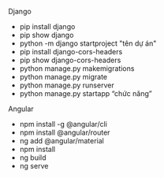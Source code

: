 Django
- pip install django
- pip show django
- python -m django startproject "tên dự án"
- pip install django-cors-headers
- pip show django-cors-headers
- python manage.py makemigrations
- python manage.py migrate
- python manage.py runserver
- python manage.py startapp “chức năng”

Angular
- npm install -g @angular/cli
- npm install @angular/router
- ng add @angular/material
- npm install
- ng build
- ng serve
